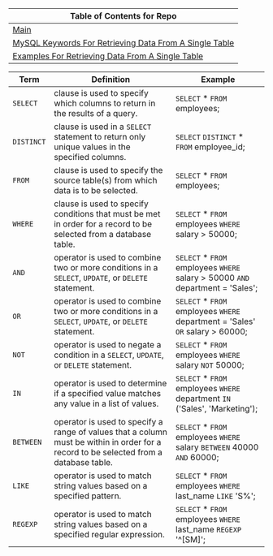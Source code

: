 | Table of Contents for Repo|
|--|
| [Main](../MySQL-playground) |
| [MySQL Keywords For Retrieving Data From A Single Table](./README.md) |
| [Examples For Retrieving Data From A Single Table](./retrieving_data_from_a_single_table.md) |

| Term | Definition | Example |
|--|--|--|
| `SELECT` | clause is used to specify which columns to return in the results of a query. | `SELECT` * `FROM` employees; |
| `DISTINCT` | clause is used in a `SELECT` statement to return only unique values in the specified columns. | `SELECT` `DISTINCT` * `FROM` employee_id; |
| `FROM` | clause is used to specify the source table(s) from which data is to be selected. | `SELECT` * `FROM` employees; |
| `WHERE` | clause is used to specify conditions that must be met in order for a record to be selected from a database table. | `SELECT` * `FROM` employees `WHERE` salary > 50000; |
| `AND` | operator is used to combine two or more conditions in a `SELECT`, `UPDATE`, or `DELETE` statement. | `SELECT` * `FROM` employees `WHERE` salary > 50000 `AND` department = 'Sales'; |
| `OR` | operator is used to combine two or more conditions in a `SELECT`, `UPDATE`, or `DELETE` statement. | `SELECT` * `FROM` employees `WHERE` department = 'Sales' `OR` salary > 60000; |
| `NOT` | operator is used to negate a condition in a `SELECT`, `UPDATE`, or `DELETE` statement. | `SELECT` * `FROM` employees `WHERE` salary `NOT` 50000; |
| `IN` | operator is used to determine if a specified value matches any value in a list of values. | `SELECT` * `FROM` employees `WHERE` department `IN` ('Sales', 'Marketing'); |
| `BETWEEN` | operator is used to specify a range of values that a column must be within in order for a record to be selected from a database table. | `SELECT` * `FROM` employees `WHERE` salary `BETWEEN` 40000 `AND` 60000; |
| `LIKE` | operator is used to match string values based on a specified pattern. | `SELECT` * `FROM` employees `WHERE` last_name `LIKE` 'S%'; |
| `REGEXP` | operator is used to match string values based on a specified regular expression. | `SELECT` * `FROM` employees `WHERE` last_name `REGEXP` '^[SM]'; |